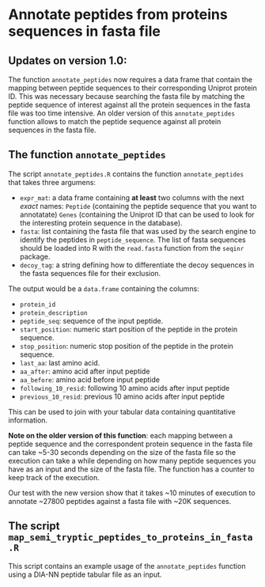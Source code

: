 # Annotate peptides from proteins sequences in fasta file  

## Updates on version 1.0:

The function `annotate_peptides` now requires a data frame that contain the mapping between peptide sequences to their corresponding Uniprot protein ID. This was necessary because searching the fasta file by matching the peptide sequence of interest against all the protein sequences in the fasta file was too time intensive. An older version of this `annotate_peptides` function allows to match the peptide sequence against all protein sequences in the fasta file. 

## The function `annotate_peptides`  

The script `annotate_peptides.R` contains the function `annotate_peptides` that takes three argumens:

- `expr_mat`: a data frame containing __at least__ two columns with the next _exact_ names: `Peptide` (containing the peptide sequence that you want to annotatate) `Genes` (containing the Uniprot ID that can be used to look for the interesting protein sequence in the database).
- `fasta`: list containing the fasta file that was used by the search engine to identify the peptides in `peptide_sequence`. The list of fasta sequences should be loaded into R with the `read.fasta` function from the `seqinr` package.  
- `decoy_tag`: a string defining how to differentiate the decoy sequences in the fasta sequences file for their exclusion. 

The output would be a `data.frame` containing the columns:

- `protein_id`
- `protein_description`
- `peptide_seq`: sequence of the input peptide.
- `start_position`: numeric start position of the peptide in the protein sequence.
- `stop_position`: numeric stop position of the peptide in the protein sequence.
- `last_aa`: last amino acid.
- `aa_after`: amino acid after input peptide
- `aa_before`: amino acid before input peptide
- `following_10_resid`: following 10 amino acids after input peptide
- `previous_10_resid`: previous 10 amino acids after input peptide

This can be used to join with your tabular data containing quantitative information.

__Note on the older version of this function__: each mapping between a peptide sequence and the correspondent protein sequence in the fasta file can take ~5-30 seconds depending on the size of the fasta file so the execution can take a while depending on how many peptide sequences you have as an input and the size of the fasta file. The function has a counter to keep track of the execution.  

Our test with the new version show that it takes ~10 minutes of execution to annotate ~27800 peptides against a fasta file with ~20K sequences.

## The script `map_semi_tryptic_peptides_to_proteins_in_fasta.R`  

This script contains an example usage of the `annotate_peptides` function using a DIA-NN peptide tabular file as an input.


